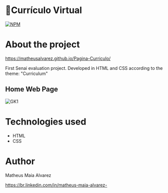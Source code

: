 # 📄Currículo Virtual

[![NPM](https://img.shields.io/npm/l/react)](https://github.com/MatheusAlvarez/Pagina-Curriculo/blob/main/LICENSE) 

# About the project

https://matheusalvarez.github.io/Pagina-Curriculo/

First Senai evaluation project. Developed in HTML and CSS according to the theme: "Curriculum"


## Home Web Page
![GK1](https://github.com/MatheusAlvarez/Pagina-Curriculo/blob/main/_assets/Curr1.PNG)

# Technologies used
- HTML
- CSS

# Author

Matheus Maia Alvarez

https://br.linkedin.com/in/matheus-maia-alvarez-
